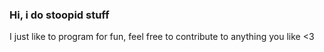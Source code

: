 ### Hi, i do stoopid stuff
I just like to program for fun, feel free to contribute to anything you like <3
